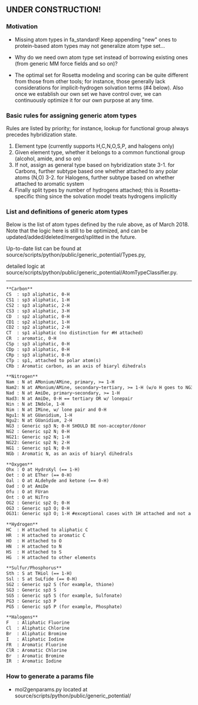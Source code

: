 ## UNDER CONSTRUCTION!

### Motivation
* Missing atom types in fa_standard! Keep appending "new" ones to protein-based atom types may not generalize atom type set...

* Why do we need own atom type set instead of borrowing existing ones (from generic MM force fields and so on)?
- The optimal set for Rosetta modeling and scoring can be quite different from those from other tools; for instance, those generally lack considerations for implicit-hydrogen solvation terms (#4 below). Also once we establish our own set we have control over, we can continuously optimize it for our own purpose at any time.

### Basic rules for assigning generic atom types
Rules are listed by priority; for instance, lookup for functional group always precedes hybridization state. 

1. Element type (currently supports H,C,N,O,S,P, and halogens only)
2. Given element type, whether it belongs to a common functional group (alcohol, amide, and so on)
3. If not, assign as general type based on hybridization state
3-1. for Carbons, further subtype based one whether attached to any polar atoms (N,O)
3-2. for Halogens, further subtype based on whether attached to aromatic system
4. Finally split types by number of hydrogens attached; this is Rosetta-specific thing since the solvation model treats hydrogens implicitly

### List and definitions of generic atom types
Below is the list of atom types defined by the rule above, as of March 2018. Note that the logic here is still to be optimized, and can be updated/added/deleted/merged/splitted in the future.

Up-to-date list can be found at source/scripts/python/public/generic_potential/Types.py,

detailed logic at source/scripts/python/public/generic_potential/AtomTypeClassifier.py.

-------------------------------------

```html
**Carbon**
CS  : sp3 aliphatic, 0-H
CS1 : sp3 aliphatic, 1-H
CS2 : sp3 aliphatic, 2-H
CS3 : sp3 aliphatic, 3-H
CD  : sp2 aliphatic, 0-H
CD1 : sp2 aliphatic, 1-H
CD2 : sp2 aliphatic, 2-H
CT  : sp1 aliphatic (no distinction for #H attached)
CR  : aromatic, 0-H
CSp : sp3 aliphatic, 0-H
CDp : sp3 aliphatic, 0-H
CRp : sp3 aliphatic, 0-H
CTp : sp1, attached to polar atom(s)
CRb : Aromatic carbon, as an axis of biaryl dihedrals

**Nitrogen**
Nam : N at AMonium/AMine, primary, >= 1-H
Nam2: N at AMonium/AMine, secondary~tertiary, >= 1-H (w/o H goes to NG3)
Nad : N at AmiDe, primary~secondary, >= 1-H
Nad3: N at AmiDe, 0-H == tertiary OR w/ lonepair
Nin : N at INdole, 1-H
Nim : N at IMine, w/ lone pair and 0-H
Ngu1: N at GUanidium, 1-H
Ngu2: N at GUanidium, 2-H
NG3 : Generic sp3 N; 0-H SHOULD BE non-acceptor/donor
NG2 : Generic sp2 N; 0-H
NG21: Generic sp2 N; 1-H
NG22: Generic sp2 N; 2-H
NG1 : Generic sp1 N; 0-H
NGb : Aromatic N, as an axis of biaryl dihedrals

**Oxygen**
Ohx : O at HydroXyl (== 1-H)
Oet : O at ETher (== 0-H)
Oal : O at ALdehyde and ketone (== 0-H)
Oad : O at AmiDe
Ofu : O at FUran
Ont : O at NiTro
OG2 : Generic sp2 O; 0-H
OG3 : Generic sp3 O; 0-H
OG31: Generic sp3 O; 1-H #exceptional cases with 1H attached and not a hydroxyl

**Hydrogen**
HC  : H attached to aliphatic C
HR  : H attached to aromatic C
HO  : H attached to O
HN  : H attached to N
HS  : H attached to S
HG  : H attached to other elements

**Sulfur/Phosphorus**
Sth : S at THiol (== 1-H)
Ssl : S at SuLfide (== 0-H)
SG2 : Generic sp2 S (for example, thione)
SG3 : Generic sp3 S 
SG5 : Generic sp5 S (for example, Sulfonate)
PG3 : Generic sp3 P
PG5 : Generic sp5 P (for example, Phosphate)

**Halogens**
F   : Aliphatic Fluorine
Cl  : Aliphatic Chlorine
Br  : Aliphatic Bromine
I   : Aliphatic Iodine
FR  : Aromatic Fluorine
ClR : Aromatic Chlorine
Br  : Aromatic Bromine
IR  : Aromatic Iodine

```

### How to generate a params file
* mol2genparams.py
located at source/scripts/python/public/generic_potential/